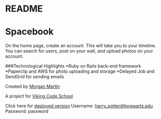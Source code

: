 # README

Spacebook
========

On the home page, create an account. This will take you to your timeline. You can search for users, post on your wall, and upload photos on your account. 

###Technological Highlights
*Ruby on Rails back-end framework
*Paperclip and AWS for photo uploading and storage
*Delayed Job and SendGrid for sending emails

Created by [Morgan Martin](https://github.com/morgancmartin)

A project for [Viking Code School](http://vikingcodeschool.com)

Click here for [deployed version](https://peaceful-fjord-47199.herokuapp.com/login)
Username: harry_potter@hogwarts.edu
Password: password
